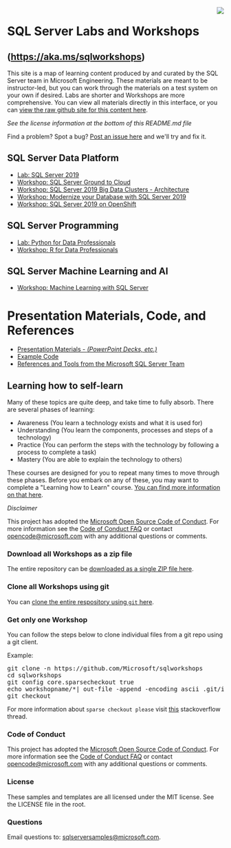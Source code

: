 <img style="float: right;" src="./graphics/solutions-microsoft-logo-small.png">

# SQL Server Labs and Workshops
## (https://aka.ms/sqlworkshops)

This site is a map of learning content produced by and curated by the SQL Server team in Microsoft Engineering. These materials are meant to be instructor-led, but you can work through the materials on a test system on your own if desired. Labs are shorter and Workshops are more comprehensive. You can view all materials directly in this interface, or you can [view the raw github site for this content here](https://github.com/Microsoft/sqlworkshops). 

*See the license information at the bottom of this README.md file*

Find a problem? Spot a bug? [Post an issue here](https://github.com/Microsoft/sqlworkshops/issues) and we'll try and fix it.

## SQL Server Data Platform

- [Lab: SQL Server 2019](https://github.com/microsoft/sqlworkshops/tree/master/sql2019lab)
- [Workshop: SQL Server Ground to Cloud](https://github.com/microsoft/sqlworkshops/tree/master/SQLGroundToCloud)
- [Workshop: SQL Server 2019 Big Data Clusters - Architecture](https://github.com/Microsoft/sqlworkshops/tree/master/sqlserver2019bigdataclusters)
- [Workshop: Modernize your Database with SQL Server 2019](https://github.com/Microsoft/sqlworkshops/tree/master/ModernizeYourDatabases2019)
- [Workshop: SQL Server 2019 on OpenShift](https://github.com/Microsoft/sqlworkshops/tree/master/SQLonOpenShift)

## SQL Server Programming

- [Lab: Python for Data Professionals](https://github.com/Microsoft/sqlworkshops/tree/master/PythonForDataProfessionals)
- [Workshop: R for Data Professionals](https://github.com/Microsoft/sqlworkshops/tree/master/RForDataProfessionals)

## SQL Server Machine Learning and AI

- [Workshop: Machine Learning with SQL Server](https://github.com/Microsoft/sqlworkshops/tree/master/SQLServerMLServices)

# Presentation Materials, Code, and References

- [Presentation Materials - *(PowerPoint Decks, etc.)*](https://github.com/Microsoft/sqlworkshops/tree/master/References/README.MD#decks)
- [Example Code](https://github.com/Microsoft/sqlworkshops/tree/master/References/README.MD#code)
- [References and Tools from the Microsoft SQL Server Team](https://github.com/Microsoft/sqlworkshops/tree/master/References/README.MD#links)

## Learning how to self-learn

Many of these topics are quite deep, and take time to fully absorb. There are several phases of learning:

 - Awareness (You learn a technology exists and what it is used for)
 - Understanding (You learn the components, processes and steps of a technology)
 - Practice (You can perform the steps with the technology by following a process to complete a task)
 - Mastery (You are able to explain the technology to others)


These courses are designed for you to repeat many times to move through these phases. Before you embark on any of these, you may want to complete a "Learning how to Learn" course. <a href="https://www.nytimes.com/2017/08/04/education/edlife/learning-how-to-learn-barbara-oakley.html" target="_blank">You can find more information on that here</a>. 

*Disclaimer*

This project has adopted the [Microsoft Open Source Code of Conduct](https://opensource.microsoft.com/codeofconduct/). For more information see the [Code of Conduct FAQ](https://opensource.microsoft.com/codeofconduct/faq/) or contact [opencode@microsoft.com](mailto:opencode@microsoft.com) with any additional questions or comments.

### Download all Workshops as a zip file

The entire repository can be [downloaded as a single ZIP file here](https://github.com/Microsoft/sqlworkshops/archive/master.zip). 


### Clone all Workshops using git

You can [clone the entire respository using `git` here](https://github.com/Microsoft/sqlworkshops.git). 

### Get only one Workshop
You can follow the steps below to clone individual files from a git repo using a git client. 

Example:

<pre>
git clone -n https://github.com/Microsoft/sqlworkshops
cd sqlworkshops
git config core.sparsecheckout true
echo workshopname/*| out-file -append -encoding ascii .git/info/sparse-checkout
git checkout
</pre>

For more information about `sparse checkout please` visit [this](https://stackoverflow.com/questions/23289006/on-windows-git-error-sparse-checkout-leaves-no-entry-on-the-working-directory) stackoverflow thread.

### Code of Conduct
This project has adopted the [Microsoft Open Source Code of Conduct](https://opensource.microsoft.com/codeofconduct/). For more information see the [Code of Conduct FAQ](https://opensource.microsoft.com/codeofconduct/faq/) or contact [opencode@microsoft.com](mailto:opencode@microsoft.com) with any additional questions or comments.

### License
These samples and templates are all licensed under the MIT license. See the LICENSE file in the root.

### Questions
Email questions to: sqlserversamples@microsoft.com.
